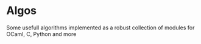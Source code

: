 # Algos
Some usefull algorithms implemented as a robust collection of modules for OCaml, C, Python and more

